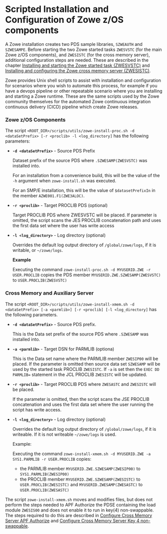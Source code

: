 # Scripted Installation and Configuration of Zowe z/OS components

A Zowe installation creates two PDS sample libraries, `SZWEAUTH` and `SZWESAMPE`.  Before starting the two Zowe started tasks `ZWESVSTC` (for the main Zowe z/OS components), and `ZWESISTC` (for the cross memory server), additional configuration steps are needed.  These are described in the chapter [Installing and starting the Zowe started task (ZWESVSTC)](configure-zowe-server.md) and [Installing and configuring the Zowe cross memory server (ZWESISTC)](configure-xmem-server.md).   

Zowe provides Unix shell scripts to assist with installation and configuration for scenarios where you wish to automate this process, for example if you have a devops pipeline or other repeatable scenario where you are installing and starting a Zowe runtime. These are the same scripts used by the Zowe community themselves for the automated Zowe continuous integration continuous delivery (CICD) pipeline which create Zowe releases.

### Zowe z/OS Components

The script `<ROOT_DIR>/scripts/utils/zowe-install-proc.sh -d <dataSetPrefix> [-r <proclib> -l <log_directory]` has the following parameters:

- **`-d <dataSetPrefix>`** - Source PDS Prefix

   Dataset prefix of the source PDS where `.SZWESAMP(ZWESVSTC)` was installed into.  

   For an installation from a convenience build, this will be the value of the `-h` argument when `zowe-install.sh` was executed.

   For an SMP/E installation, this will be the value of `$datasetPrefixIn` in the member `AZWE001.F1(ZWE3ALOC)`.

- **`-r <proclib>`** - Target PROCLIB PDS (optional)
   
   Target PROCLIB PDS where ZWESVSTC will be placed. If parameter is omitted, the script scans the JES PROCLIB concatenation path and uses the first data set where the user has write access

- **`-l <log_directory>`** - Log directory (optional)

   Overrides the default log output directory of `/global/zowe/logs`, if it is writable, or `~/zowe/logs`.
   
    **Example**

   Executing the command `zowe-install-proc.sh -d MYUSERID.ZWE -r USER.PROCLIB` copies the PDS member `MYUSERID.ZWE.SZWESAMP(ZWESVSTC)` to `USER.PROCLIB(ZWESVSTC)`


### Cross Memory and Auxiliary Server 

The script `<ROOT_DIR>/scripts/utils/zowe-install-xmem.sh -d <dataSetPrefix> [-a <parmlib>] [-r <proclib] [-l <log_directory]` has the following parameters.

- **`-d <dataSetPrefix>`** - Source PDS prefix.
  
  This is the Data set prefix of the source PDS where `.SZWESAMP` was installed into.   

- **`-a <parmlib>`** - Target DSN for PARMLIB (optiona)

  This is the Data set name where the PARMLIB member `ZWESIP00` will be placed. If the parameter is omitted then source data set `SZWESAMP` will be used by the started task PROCLIB `ZWESISTC`.  If `-a` is set then the `EXEC DD PARMLIB=` statement in the JCL PROCLIB `ZWESISTC` will be updated.  

- **`-r <proclib>`** - Target PROCLIB PDS where `ZWESASTC` and `ZWESISTC` will be placed. 

  If the parameter is omitted, then the script scans the JSE PROCLIB concatenation and uses the first data set where the user running the script has write access.  

- **`-l <log_directory>`** - Log directory (optional)

  Overrides the default log output directory of `/global/zowe/logs`, if it is writeable.  If it is not writeable `~/zowe/logs` is used.  

  Example:

  Executing the command `zowe-install-xmem.sh -d MYUSERID.ZWE -a SYS1.PARMLIB -r USER.PROCLIB` copies:

  - the PARMLIB member `MYUSERID.ZWE.SZWESAMP(ZWESIP00)` to `SYS1.PARMLIB(ZWESIP00)`
  - the PROCLIB member `MYUSERID.ZWE.SZWESAMP(ZWESISTC)` to `USER.PROCLIB(ZWESISTC)` and `MYUSERID.ZWESAMP(ZWESASTC)` to `USER.PROCLIB(ZWESASTC)`

The script `zowe-install-xmem.sh` moves and modifies files, but does not perform the steps needed to APF Authorize the PDSE containing the load module `ZWESIS00` and does not enable it to run in key(4) non-swappable.  The steps required to do this are described in [Configure Cross Memory Server APF Authorize](configure-xmem-server.md#apf-authorize) and [Configure Cross Memory Server Key 4 non-swappable](configure-xmem-server.md#key-4-non-swappable).

